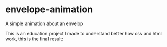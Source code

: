 # envelope-animation
A simple animation about an envelop

This is an education project I made to understand better how css and html work, this is the final result:

